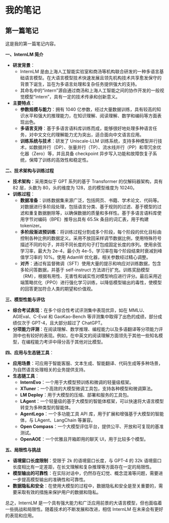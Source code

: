 # 我的笔记
## 第一篇笔记
这是我的第一篇笔记内容。

**一、InternLM 简介**
- **研发背景**：
    - InternLM 是由上海人工智能实验室和商汤等机构联合研发的一种多语言基础语言模型。在大语言模型技术快速发展且领先机构技术共享愈发保守的背景下诞生，旨在为多语言处理和复杂任务提供强大的支持。
    - 其命名中的“intern”源自通过商汤和上海人工智能之间的协作开发的一般视觉模型“intern”，具有一定的技术传承和创新意义。
- **主要特点**：
    - **参数规模与能力**：拥有 1040 亿参数，经过大量数据训练，具有较高的知识水平和强大的推理能力，在知识理解、阅读理解、数学和编码等方面表现出色。
    - **多语言支持**：基于多语言语料库训练而成，能够很好地处理多种语言任务，对中文文化的理解能力尤为突出，适合面向中文语言应用。
    - **训练系统与技术**：研发了 Uniscale-LLM 训练系统，支持多种模型并行技术，如数据并行（DP）、张量并行（TP）、流水线并行（PP）和零冗余优化器（Zero）等，并且具备 checkpoint 异步写入功能和故障恢复子系统，保障了训练的高效性和稳定性。

**二、技术架构与训练过程**
- **技术架构**：采用类似于 GPT 系列的基于 Transformer 的仅解码器架构，具有 82 层，头数为 80，头的维度为 128，总的模型维度为 10240。
- **训练过程**：
    - **数据准备**：训练数据集来源广泛，包括网页、书籍、学术论文、代码等。对数据进行多阶段处理，包括语言分类、基于规则的过滤、基于模型的过滤和重复数据删除等，以确保数据的质量和多样性。基于多语言语料库使用字节对编码（BPE）推导出具有 65.5k 条目的词汇表，用于构建 tokenizer。
    - **多阶段渐进预训练**：将训练过程分割成多个阶段，每个阶段的优化目标由控制各种比例的数据定义。采用不放回采样调节数据比例，使用特殊符号描述不同的句子，并将不同长度的句子打包成固定长度的序列。使用余弦学习率，最大为 2e-4，最小为 4e-5，学习率在每个阶段结束时衰减到峰值学习率的 10%。使用 AdamW 优化器，相关参数经过精心调整。
    - **对齐**：通过有监督微调（SFT）使用大量的提示和响应对训练数据，包含多轮问答数据，并基于 self-instruct 方法进行扩充。训练奖励模型（RM），根据有用性、无害性和诚实性对模型响应进行评分。最后采用近端策略优化（PPO）进行强化学习训练，以降低模型输出的毒性，使模型的回答更加符合人类的期望和价值观。

**三、模型性能与评估**
- **综合考试表现**：在多个综合性考试评测集中表现优异，如在 MMLU、AGIEval、C-Eval 和 GaoKao-Bench 等评测集中取得了出色的成绩，部分成绩仅次于 GPT-4，且大部分超过了 ChatGPT。
- **分项能力评测**：在阅读理解、数学推理、编程能力以及多语翻译等分项能力评测中也有较好的表现。例如，在中英文的阅读理解方面领先于其他一些知名模型，在编程能力考评中得分高于其他对比模型。

**四、应用与生态链工具**：
- **应用场景**：可应用于智能客服、文本生成、智能翻译、代码生成等多种场景，为自然语言处理相关的业务提供支持。
- **生态链工具**：
    - **InternEvo**：一个用于大模型预训练和微调的轻量级框架。
    - **XTuner**：一个高效的大模型微调工具包，支持各种模型和微调算法。
    - **LM Deploy**：用于大模型的压缩、部署和服务的工具包。
    - **LAgent**：一个轻量级的基于大模型的智能体框架，可以快速将大语言模型转变为多种类型的智能体。
    - **AgentLego**：一个多功能工具 API 库，用于扩展和增强基于大模型的智能体，与 LAgent、LangChain 等兼容。
    - **Open Compass**：一个大模型评估平台，提供公平、开放和可复现的基准测试。
    - **OpenAOE**：一个优雅且开箱即用的聊天 UI，用于比较多个模型。

**五、局限性与挑战**
- **语境窗口长度限制**：受限于 2k 的语境窗口长度，与 GPT-4 的 32k 语境窗口长度相比有一定差距，在长文理解和复杂推理等方面存在一定的局限性。
- **模型输出的可靠性**：在实际对话中，仍然存在幻觉、概念混淆等问题，需要进一步提高模型输出的准确性和可靠性。
- **数据隐私和安全**：在使用大模型的过程中，数据隐私和安全是至关重要的，需要采取有效的措施来保护用户的数据和隐私。

总之，InternLM 是一个具有强大能力和广泛应用前景的大语言模型，但也面临着一些挑战和局限性。随着技术的不断发展和改进，相信 InternLM 在未来会有更好的表现和应用。
